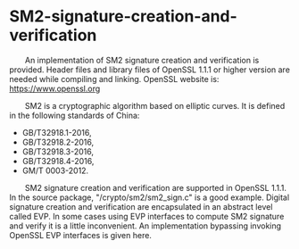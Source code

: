 # SM2-signature-creation-and-verification
&ensp;&ensp;&ensp;&ensp;An implementation of SM2 signature creation and verification is provided. Header files and library files of OpenSSL 1.1.1 or higher version are needed while compiling and linking. OpenSSL website is: https://www.openssl.org

&ensp;&ensp;&ensp;&ensp;SM2 is a cryptographic algorithm based on elliptic curves. It is defined in the following standards of China:
- GB/T32918.1-2016,
- GB/T32918.2-2016,
- GB/T32918.3-2016,
- GB/T32918.4-2016,
- GM/T 0003-2012.  

&ensp;&ensp;&ensp;&ensp;SM2 signature creation and verification are supported in OpenSSL 1.1.1. In the source package, "/crypto/sm2/sm2_sign.c" is a good example. Digital signature creation and verification are encapsulated in an abstract level called EVP. In some cases using EVP interfaces to compute SM2 signature and verify it is a little inconvenient. An implementation bypassing invoking OpenSSL EVP interfaces is given here.
